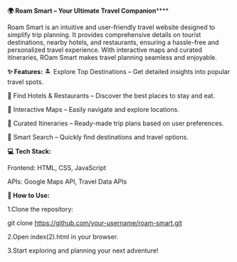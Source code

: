 **🌍 Roam Smart – Your Ultimate Travel Companion******

Roam Smart is an intuitive and user-friendly travel website designed to simplify trip planning. It provides comprehensive details on tourist destinations, nearby hotels, and restaurants, ensuring a hassle-free and personalized travel experience. With interactive maps and curated itineraries, ROam Smart makes travel planning seamless and enjoyable.

**✨ Features:**
🏝 Explore Top Destinations – Get detailed insights into popular travel spots.

🏨 Find Hotels & Restaurants – Discover the best places to stay and eat.

📍 Interactive Maps – Easily navigate and explore locations.

🎒 Curated Itineraries – Ready-made trip plans based on user preferences.

🔎 Smart Search – Quickly find destinations and travel options.

**💻 Tech Stack:**

Frontend: HTML, CSS, JavaScript

APIs: Google Maps API, Travel Data APIs

**🚀 How to Use:**

1.Clone the repository:

git clone https://github.com/your-username/roam-smart.git

2.Open index(2).html in your browser.

3.Start exploring and planning your next adventure!
